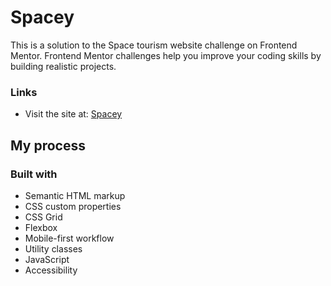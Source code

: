 # Spacey

This is a solution to the Space tourism website challenge on Frontend Mentor. Frontend Mentor challenges help you improve your coding skills by building realistic projects.

### Links

- Visit the site at: [Spacey](https://kn-oz.github.io/Spacey/)

## My process

### Built with

- Semantic HTML markup
- CSS custom properties
- CSS Grid
- Flexbox
- Mobile-first workflow
- Utility classes
- JavaScript
- Accessibility
